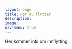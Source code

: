 ```yaml
---
layout: page
title: Før du flytter
description: 
image: 
nav-menu: true
---
```


<p>Her kommer info om innflytting</p>